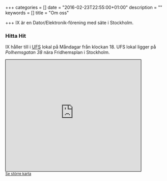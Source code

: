 +++
categories = []
date = "2016-02-23T22:55:00+01:00"
description = ""
keywords = []
title = "Om oss"

+++
IX är en Dator/Elektronik-förening med säte i Stockholm.

### Hitta Hit
IX håller till i [UFS](http://ufs.se/) lokal på Måndagar från klockan 18. UFS lokal ligger på *Polhemsgatan 38* nära Fridhemsplan i Stockholm.

<iframe width="425" height="350" frameborder="0" scrolling="no" marginheight="0" marginwidth="0" src="https://www.openstreetmap.org/export/embed.html?bbox=18.025871515274048%2C59.32980197428491%2C18.05054783821106%2C59.33683370733963&amp;layer=mapnik&amp;marker=59.333318022731746%2C18.038209676742554" style="border: 1px solid black"></iframe>
<br/>
<small><a href="https://www.openstreetmap.org/?mlat=59.33332&amp;mlon=18.03821#map=17/59.33332/18.03821">Se större karta</a></small>
